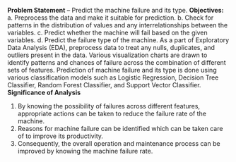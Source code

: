 **Problem Statement** – Predict the machine failure and its type.
**Objectives:** 
 a. Preprocess the data and make it suitable for prediction.
 b. Check for patterns in the distribution of values and any interrelationships between the variables. 
 c. Predict whether the machine will fail based on the given variables. 
 d. Predict the failure type of the machine. 
As a part of Exploratory Data Analysis (EDA), preprocess data to treat any nulls, duplicates, and outliers present in the data. 
Various visualization charts are drawn to identify patterns and chances of failure across the combination of different sets of features. 
Prediction of machine failure and its type is done using various classification models such as Logistic Regression, Decision Tree Classifier, Random Forest Classifier, and Support Vector Classifier.
**Significance of Analysis**
  1. By knowing the possibility of failures across different features, appropriate actions can be taken to reduce the failure rate of the machine. 
  2. Reasons for machine failure can be identified which can be taken care of to improve its productivity. 
  3. Consequently, the overall operation and maintenance process can be improved by knowing the machine failure rate. 




